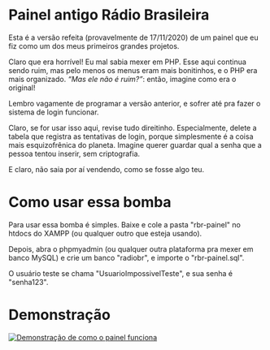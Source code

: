 # Painel antigo Rádio Brasileira
Esta é a versão refeita (provavelmente de 17/11/2020) de um painel que eu fiz como um dos meus primeiros grandes projetos.

Claro que era horrível! Eu mal sabia mexer em PHP. Esse aqui continua sendo ruim, mas pelo menos os menus eram mais bonitinhos, e o PHP era mais organizado. <i>“Mas ele não é ruim?”</i>: então, imagine como era o original!

Lembro vagamente de programar a versão anterior, e sofrer até pra fazer o sistema de login funcionar.

Claro, se for usar isso aqui, revise tudo direitinho. Especialmente, delete a tabela que registra as tentativas de login, porque simplesmente é a coisa mais esquizofrênica do planeta. Imagine querer guardar qual a senha que a pessoa tentou inserir, sem criptografia.

E claro, não saia por aí vendendo, como se fosse algo teu.

# Como usar essa bomba
Para usar essa bomba é simples. Baixe e cole a pasta "rbr-painel" no htdocs do XAMPP (ou qualquer outro que esteja usando).

Depois, abra o phpmyadmin (ou qualquer outra plataforma pra mexer em banco MySQL) e crie um banco "radiobr", e importe o "rbr-painel.sql".

O usuário teste se chama "UsuarioImpossivelTeste", e sua senha é "senha123".

# Demonstração
[![Demonstração de como o painel funciona](https://img.youtube.com/vi/JLnQJiCV7eE/0.jpg)](https://www.youtube.com/watch?v=JLnQJiCV7eE)
